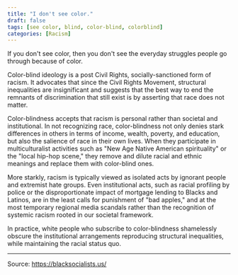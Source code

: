```yaml
---
title: "I don't see color."
draft: false
tags: [see color, blind, color-blind, colorblind]
categories: [Racism]
---
```


If you don't see color, then you don't see the everyday struggles people go through because of color.  
  
Color-blind ideology is a post Civil Rights, socially-sanctioned form of racism. It advocates that since the Civil Rights Movement, structural inequalities are insignificant and suggests that the best way to end the remnants of discrimination that still exist is by asserting that race does not matter.  
  
Color-blindness accepts that racism is personal rather than societal and institutional. In not recognizing race, color-blindness not only denies stark differences in others in terms of income, wealth, poverty, and education, but also the salience of race in their own lives. When they participate in multiculturalist activities such as "New Age Native American spirituality" or the "local hip-hop scene," they remove and dilute racial and ethnic meanings and replace them with color-blind ones.  
  
More starkly, racism is typically viewed as isolated acts by ignorant people and extremist hate groups. Even institutional acts, such as racial profiling by police or the disproportionate impact of mortgage lending to Blacks and Latinos, are in the least calls for punishment of "bad apples," and at the most temporary regional media scandals rather than the recognition of systemic racism rooted in our societal framework.  
  
In practice, white people who subscribe to color-blindness shamelessly obscure the institutional arrangements reproducing structural inequalities, while maintaining the racial status quo.

----
Source: https://blacksocialists.us/

